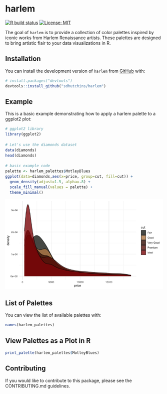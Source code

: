 # harlem

<!-- badges: start -->
[![R build status](https://github.com/your_username/harlem/workflows/R-CMD-check/badge.svg)](https://github.com/sdhutchins/harlem/actions)
[![License: MIT](https://img.shields.io/badge/License-MIT-blue.svg)](https://opensource.org/licenses/MIT)
<!-- badges: end -->

The goal of `harlem` is to provide a collection of color palettes inspired by iconic works from Harlem Renaissance artists. These palettes are designed to bring artistic flair to your data visualizations in R.

## Installation

You can install the development version of `harlem` from [GitHub](https://github.com/) with:

``` r
# install.packages("devtools")
devtools::install_github("sdhutchins/harlem")
```

## Example

This is a basic example demonstrating how to apply a harlem palette to a ggplot2 plot:

```r
# ggplot2 library
library(ggplot2)
 
# Let's use the diamonds dataset
data(diamonds)
head(diamonds)

# basic example code
palette <- harlem_palettes$MotleyBlues
ggplot(data=diamonds,aes(x=price, group=cut, fill=cut)) + 
  geom_density(adjust=1.5, alpha=.8) +
  scale_fill_manual(values = palette) +
  theme_minimal()
```
![Alternative Text](motley_blues_density.png)

## List of Palettes

You can view the list of available palettes with:
```r
names(harlem_palettes)
```

## View Palettes as a Plot in R

```r
print_palette(harlem_palettes$MotleyBlues)
```

## Contributing

If you would like to contribute to this package, please see the CONTRIBUTING.md guidelines.



